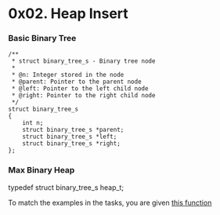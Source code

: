 # 0x02. Heap Insert


### Basic Binary Tree
```
/**
 * struct binary_tree_s - Binary tree node
 *
 * @n: Integer stored in the node
 * @parent: Pointer to the parent node
 * @left: Pointer to the left child node
 * @right: Pointer to the right child node
 */
struct binary_tree_s
{
    int n;
    struct binary_tree_s *parent;
    struct binary_tree_s *left;
    struct binary_tree_s *right;
};
```

### Max Binary Heap
typedef struct binary_tree_s heap_t;

To match the examples in the tasks, you are given [this function](https://github.com/holbertonschool/0x1C.c)
